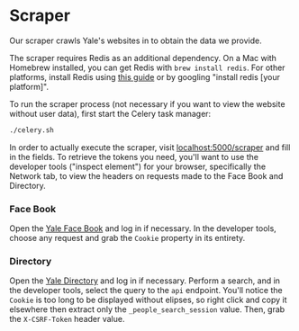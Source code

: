 # Scraper
Our scraper crawls Yale's websites in to obtain the data we provide.

The scraper requires Redis as an additional dependency. On a Mac with Homebrew installed, you can get Redis with `brew install redis`. For other platforms, install Redis using [this guide](https://redis.io/topics/quickstart) or by googling "install redis [your platform]".

To run the scraper process (not necessary if you want to view the website without user data), first start the Celery task manager:
```sh
./celery.sh
```
In order to actually execute the scraper, visit [localhost:5000/scraper](http://localhost:5000/scraper) and fill in the fields. To retrieve the tokens you need, you'll want to use the developer tools ("inspect element") for your browser, specifically the Network tab, to view the headers on requests made to the Face Book and Directory.

### Face Book
Open the [Yale Face Book](https://students.yale.edu/facebook) and log in if necessary. In the developer tools, choose any request and grab the `Cookie` property in its entirety.

### Directory
Open the [Yale Directory](https://directory.yale.edu) and log in if necessary. Perform a search, and in the developer tools, select the query to the `api` endpoint. You'll notice the `Cookie` is too long to be displayed without elipses, so right click and copy it elsewhere then extract only the `_people_search_session` value. Then, grab the `X-CSRF-Token` header value.
